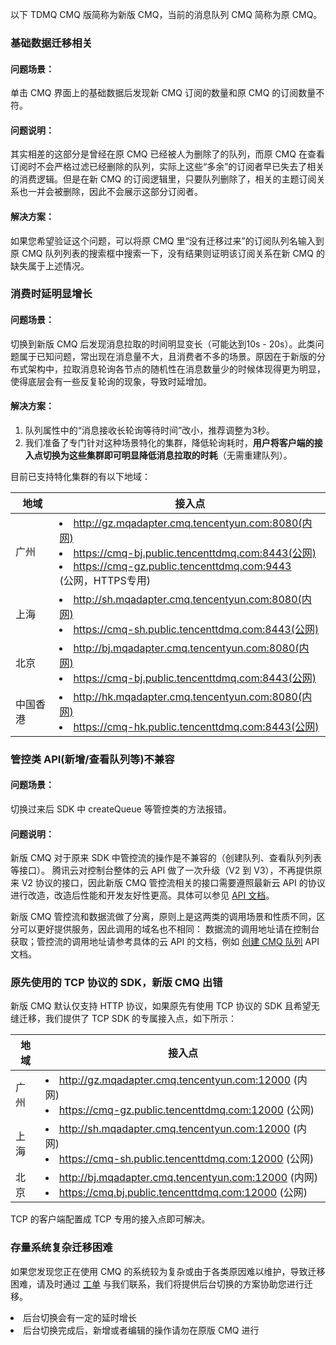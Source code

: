 以下 TDMQ CMQ 版简称为新版 CMQ，当前的消息队列 CMQ 简称为原 CMQ。

### 基础数据迁移相关

#### 问题场景：
单击 CMQ 界面上的基础数据后发现新 CMQ 订阅的数量和原 CMQ 的订阅数量不符。

#### 问题说明：
其实相差的这部分是曾经在原 CMQ 已经被人为删除了的队列，而原 CMQ 在查看订阅时不会严格过滤已经删除的队列，实际上这些“多余”的订阅者早已失去了相关的消费逻辑。但是在新 CMQ 的订阅逻辑里，只要队列删除了，相关的主题订阅关系也一并会被删除，因此不会展示这部分订阅者。

#### 解决方案：
如果您希望验证这个问题，可以将原 CMQ 里“没有迁移过来”的订阅队列名输入到原 CMQ 队列列表的搜索框中搜索一下，没有结果则证明该订阅关系在新 CMQ 的缺失属于上述情况。


### 消费时延明显增长

#### 问题场景：
切换到新版 CMQ 后发现消息拉取的时间明显变长（可能达到10s - 20s）。此类问题属于已知问题，常出现在消息量不大，且消费者不多的场景。原因在于新版的分布式架构中，拉取消息轮询各节点的随机性在消息数量少的时候体现得更为明显，使得底层会有一些反复轮询的现象，导致时延增加。

#### 解决方案：

1. 队列属性中的“消息接收长轮询等待时间”改小，推荐调整为3秒。
2. 我们准备了专门针对这种场景特化的集群，降低轮询耗时，**用户将客户端的接入点切换为这些集群即可明显降低消息拉取的时耗**（无需重建队列）。

目前已支持特化集群的有以下地域：

|地域|接入点|
|-|-|
|广州| <li>http://gz.mqadapter.cmq.tencentyun.com:8080(内网)</li><li>https://cmq-bj.public.tencenttdmq.com:8443(公网)</li><li>https://cmq-gz.public.tencenttdmq.com:9443</li>(公网，HTTPS专用)|
|上海| <li>http://sh.mqadapter.cmq.tencentyun.com:8080(内网)</li><li>https://cmq-sh.public.tencenttdmq.com:8443(公网)</li>|
|北京| <li>http://bj.mqadapter.cmq.tencentyun.com:8080(内网)</li><li>https://cmq-bj.public.tencenttdmq.com:8443(公网)</li>|
|中国香港| <li>http://hk.mqadapter.cmq.tencentyun.com:8080(内网)</li><li>https://cmq-hk.public.tencenttdmq.com:8443(公网)</li>|


### 管控类 API(新增/查看队列等)不兼容
#### 问题场景：
切换过来后 SDK 中 createQueue 等管控类的方法报错。

#### 问题说明：
新版 CMQ 对于原来 SDK 中管控流的操作是不兼容的（创建队列、查看队列列表等接口）。 腾讯云对控制台整体的云 API 做了一次升级（V2 到 V3），不再提供原来 V2 协议的接口，因此新版 CMQ 管控流相关的接口需要遵照最新云 API 的协议进行改造，改造后性能和开发友好性更高。具体可以参见 [API 文档](https://cloud.tencent.com/document/product/1496/62819)。

新版 CMQ 管控流和数据流做了分离，原则上是这两类的调用场景和性质不同，区分可以更好提供服务，因此调用的域名也不相同：
数据流的调用地址请在控制台获取；管控流的调用地址请参考具体的云 API 的文档，例如 [创建 CMQ 队列](https://cloud.tencent.com/document/api/1179/55917) API 文档。

### 原先使用的 TCP 协议的 SDK，新版 CMQ 出错

新版 CMQ 默认仅支持 HTTP 协议，如果原先有使用 TCP 协议的 SDK 且希望无缝迁移，我们提供了 TCP  SDK 的专属接入点，如下所示：

|地域|接入点|
|-|-|
|广州| <li>http://gz.mqadapter.cmq.tencentyun.com:12000 (内网)</li><li>https://cmq-gz.public.tencenttdmq.com:12000 (公网)</li>|
|上海| <li>http://sh.mqadapter.cmq.tencentyun.com:12000 (内网)</li><li>https://cmq-sh.public.tencenttdmq.com:12000 (公网)</li>|
|北京| <li>http://bj.mqadapter.cmq.tencentyun.com:12000 (内网)</li><li>https://cmq.bj.public.tencenttdmq.com:12000 (公网)</li>|

TCP 的客户端配置成 TCP 专用的接入点即可解决。


### 存量系统复杂迁移困难

如果您发现您正在使用 CMQ 的系统较为复杂或由于各类原因难以维护，导致迁移困难，请及时通过 [工单](https://console.cloud.tencent.com/workorder/category?level1_id=876&level2_id=947&source=14&data_title=%E6%B6%88%E6%81%AF%E9%98%9F%E5%88%97%20CMQ&step=1) 与我们联系，我们将提供后台切换的方案协助您进行迁移。


<dx-alert infotype="notice" title="">
<li>后台切换会有一定的延时增长</li>
<li>后台切换完成后，新增或者编辑的操作请勿在原版 CMQ 进行</li>
</dx-alert>



